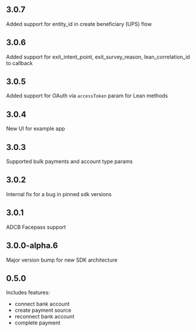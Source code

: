 ## 3.0.7

Added support for entity_id in create beneficiary (UPS) flow

## 3.0.6

Added support for exit_intent_point, exit_survey_reason, lean_correlation_id to callback

## 3.0.5

Added support for OAuth via `accessToken` param for Lean methods

## 3.0.4

New UI for example app

## 3.0.3

Supported bulk payments and account type params

## 3.0.2

Internal fix for a bug in pinned sdk versions

## 3.0.1

ADCB Facepass support

## 3.0.0-alpha.6

Major version bump for new SDK architecture

## 0.5.0

Includes features: 
* connect bank account
* create payment source
* reconnect bank account
* complete payment

